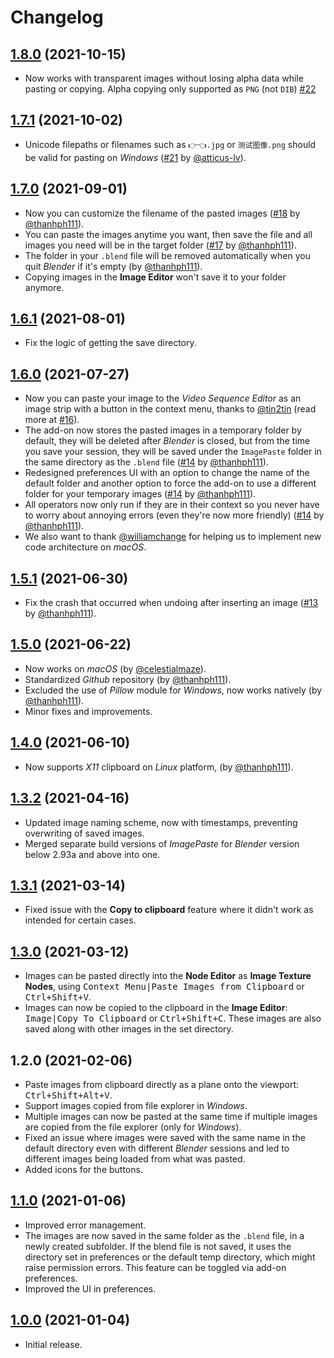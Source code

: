 <!-- @format -->

# Changelog

## [1.8.0](https://github.com/Yeetus3141/ImagePaste/compare/v1.7.1...v1.8.0) (2021-10-15)

- Now works with transparent images without losing alpha data while pasting or copying. Alpha copying only supported as `PNG` (not `DIB`) [#22](https://github.com/Yeetus3141/ImagePaste/pull/22)

## [1.7.1](https://github.com/Yeetus3141/ImagePaste/compare/v1.7.0...v1.7.1) (2021-10-02)

- Unicode filepaths or filenames such as `👉👈.jpg` or `测试图像.png` should be valid for pasting on _Windows_ ([#21](https://github.com/Yeetus3141/ImagePaste/pull/21) by [@atticus-lv](https://github.com/atticus-lv)).

## [1.7.0](https://github.com/Yeetus3141/ImagePaste/compare/v1.6.1...v1.7.0) (2021-09-01)

- Now you can customize the filename of the pasted images ([#18](https://github.com/Yeetus3141/ImagePaste/pull/18) by [@thanhph111](https://github.com/thanhph111)).
- You can paste the images anytime you want, then save the file and all images you need will be in the target folder ([#17](https://github.com/Yeetus3141/ImagePaste/pull/17) by [@thanhph111](https://github.com/thanhph111)).
- The folder in your `.blend` file will be removed automatically when you quit _Blender_ if it's empty (by [@thanhph111](https://github.com/thanhph111)).
- Copying images in the **Image Editor** won't save it to your folder anymore.

## [1.6.1](https://github.com/Yeetus3141/ImagePaste/compare/v1.6.0...v1.6.1) (2021-08-01)

- Fix the logic of getting the save directory.

## [1.6.0](https://github.com/Yeetus3141/ImagePaste/compare/v1.5.1...v1.6.0) (2021-07-27)

- Now you can paste your image to the _Video Sequence Editor_ as an image strip with a button in the context menu, thanks to [@tin2tin](https://github.com/tin2tin) (read more at [#16](https://github.com/Yeetus3141/ImagePaste/pull/16)).
- The add-on now stores the pasted images in a temporary folder by default, they will be deleted after _Blender_ is closed, but from the time you save your session, they will be saved under the `ImagePaste` folder in the same directory as the `.blend` file ([#14](https://github.com/Yeetus3141/ImagePaste/pull/14) by [@thanhph111](https://github.com/thanhph111)).
- Redesigned preferences UI with an option to change the name of the default folder and another option to force the add-on to use a different folder for your temporary images ([#14](https://github.com/Yeetus3141/ImagePaste/pull/14) by [@thanhph111](https://github.com/thanhph111)).
- All operators now only run if they are in their context so you never have to worry about annoying errors (even they're now more friendly) ([#14](https://github.com/Yeetus3141/ImagePaste/pull/14) by [@thanhph111](https://github.com/thanhph111)).
- We also want to thank [@williamchange](https://github.com/williamchange) for helping us to implement new code architecture on _macOS_.

## [1.5.1](https://github.com/Yeetus3141/ImagePaste/compare/v1.5.0...v1.5.1) (2021-06-30)

- Fix the crash that occurred when undoing after inserting an image ([#13](https://github.com/Yeetus3141/ImagePaste/issues/13) by [@thanhph111](https://github.com/thanhph111)).

## [1.5.0](https://github.com/Yeetus3141/ImagePaste/compare/v1.4.0...v1.5.0) (2021-06-22)

- Now works on _macOS_ (by [@celestialmaze](https://twitter.com/cmzw_)).
- Standardized _Github_ repository (by [@thanhph111](https://github.com/thanhph111)).
- Excluded the use of _Pillow_ module for _Windows_, now works natively (by [@thanhph111](https://github.com/thanhph111)).
- Minor fixes and improvements.

## [1.4.0](https://github.com/Yeetus3141/ImagePaste/compare/v1.3.2...v1.4.0) (2021-06-10)

- Now supports _X11_ clipboard on _Linux_ platform, (by [@thanhph111](https://github.com/thanhph111)).

## [1.3.2](https://github.com/Yeetus3141/ImagePaste/compare/v1.3.1...v1.3.2) (2021-04-16)

- Updated image naming scheme, now with timestamps, preventing overwriting of saved images.
- Merged separate build versions of _ImagePaste_ for _Blender_ version below 2.93a and above into one.

## [1.3.1](https://github.com/Yeetus3141/ImagePaste/compare/v1.3.0...v1.3.1) (2021-03-14)

- Fixed issue with the **Copy to clipboard** feature where it didn't work as intended for certain cases.

## [1.3.0](https://github.com/Yeetus3141/ImagePaste/compare/v1.1.0...v1.3.0) (2021-03-12)

- Images can be pasted directly into the **Node Editor** as **Image Texture Nodes**, using <kbd><kbd>Context Menu</kbd>|<kbd>Paste Images from Clipboard</kbd></kbd> or <kbd><kbd>Ctrl</kbd>+<kbd>Shift</kbd>+<kbd>V</kbd></kbd>.
- Images can now be copied to the clipboard in the **Image Editor**: <kbd><kbd>Image</kbd>|<kbd>Copy To Clipboard</kbd></kbd> or <kbd><kbd>Ctrl</kbd>+<kbd>Shift</kbd>+<kbd>C</kbd></kbd>. These images are also saved along with other images in the set directory.

## 1.2.0 (2021-02-06)

- Paste images from clipboard directly as a plane onto the viewport: <kbd><kbd>Ctrl</kbd>+<kbd>Shift</kbd>+<kbd>Alt</kbd>+<kbd>V</kbd></kbd>.
- Support images copied from file explorer in _Windows_.
- Multiple images can now be pasted at the same time if multiple images are copied from the file explorer (only for _Windows_).
- Fixed an issue where images were saved with the same name in the default directory even with different _Blender_ sessions and led to different images being loaded from what was pasted.
- Added icons for the buttons.

## [1.1.0](https://github.com/Yeetus3141/ImagePaste/compare/v1.0.0...v1.1.0) (2021-01-06)

- Improved error management.
- The images are now saved in the same folder as the `.blend` file, in a newly created subfolder. If the blend file is not saved, it uses the directory set in preferences or the default temp directory, which might raise permission errors. This feature can be toggled via add-on preferences.
- Improved the UI in preferences.

## [1.0.0](https://github.com/Yeetus3141/ImagePaste/releases/tag/v1.0.0) (2021-01-04)

- Initial release.
